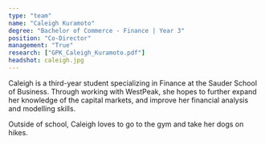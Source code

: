 ```yaml
---
type: "team"
name: "Caleigh Kuramoto"
degree: "Bachelor of Commerce - Finance | Year 3"
position: "Co-Director"
management: "True"
research: ["GPK_Caleigh_Kuramoto.pdf"]
headshot: caleigh.jpg
---
```


Caleigh is a third-year student specializing in Finance at the Sauder School of Business. Through working with WestPeak, she hopes to further expand her knowledge of the capital markets, and improve her financial analysis and modelling skills.

Outside of school, Caleigh loves to go to the gym and take her dogs on hikes.
